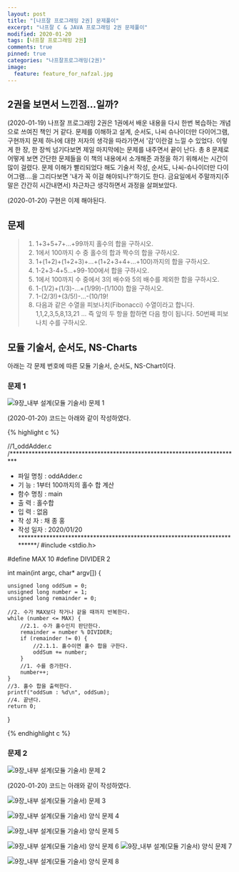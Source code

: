 ```yaml
---
layout: post
title: "[나프잘 프로그래밍 2권] 문제풀이"
excerpt: "나프잘 C & JAVA 프로그래밍 2권 문제풀이"
modified: 2020-01-20
tags: [나프잘 프로그래밍 2권]
comments: true
pinned: true
categories: "나프잘프로그래밍(2권)"
image:
  feature: feature_for_nafzal.jpg
---
```


## 2권을 보면서 느낀점...일까?

(2020-01-19)
나프잘 프로그래밍 2권은 1권에서 배운 내용을 다시 한번 복습하는 개념으로 쓰여진 책인 거 같다. 문제를 이해하고 설계, 순서도, 나씨 슈나이더만 다이어그램, 구현까지 문제 하나에 대한 저자의 생각을 따라가면서 '감'이란걸 느낄 수 있었다. 이렇게 한 장, 한 장씩 넘기다보면 제일 마지막에는 문제를 내주면서 끝이 난다. 총 8 문제로 어떻게 보면 간단한 문제들을 이 책의 내용에서 소개해준 과정을 하기 위해서는 시간이 많이 걸렸다. 문제 이해가 빨리되었다 해도 기술서 작성, 순서도, 나씨-슈나이더만 다이어그램....을 그리다보면 '내가 꼭 이걸 해야되나?'하기도 한다. 금요일에서 주말까지(주말은 간간히 시간내면서) 차근차근 생각하면서 과정을 살펴보았다. 

(2020-01-20)
구현은 이제 해야된다.

## 문제
>1. 1+3+5+7+...+99까지 홀수의 합을 구하시오.
>2. 1에서 100까지 수 중 홀수의 합과 짝수의 합을 구하시오.
>3. 1+(1+2)+(1+2+3)+...+(1+2+3+4+...+100)까지의 합을 구하시오.
>4. 1-2+3-4+5...+99-100에서 합을 구하시오.
>5. 1에서 100까지 수 중에서 3의 배수와 5의 배수를 제외한 합을 구하시오.
>6. 1-(1/2)+(1/3)-...+(1/99)-(1/100) 합을 구하시오.
>7. 1-(2/3!)+(3/5!)-...-(10/19!
>8. 다음과 같은 수열을 피보나치(Fibonacci) 수열이라고 합니다.
>   1,1,2,3,5,8,13,21 ...
>   즉 앞의 두 항을 합하면 다음 항이 됩니다. 50번째 피보나치 수를 구하시오.

## 모듈 기술서, 순서도, NS-Charts

아래는 각 문제 번호에 따른 모듈 기술서, 순서도, NS-Chart이다.

### 문제 1

![9장_내부 설계(모듈 기술서) 문제 1](https://user-images.githubusercontent.com/25213941/72692518-cd4cea00-3b6f-11ea-8866-8eb0a8a40cb7.png)

(2020-01-20)
코드는 아래와 같이 작성하였다.

{% highlight c %}

//1_oddAdder.c
/**************************************************************************
 * 파일   명칭 : oddAdder.c
 * 기       능 : 1부터 100까지의 홀수 합 계산
 * 함수   명칭 : main
 * 출       력 : 홀수합
 * 입       력 : 없음
 * 작   성  자 : 채 종 홍
 * 작성   일자 : 2020/01/20
**************************************************************************/
#include <stdio.h>

#define MAX 10
#define DIVIDER 2

int main(int argc, char* argv[]) {

	unsigned long oddSum = 0;
	unsigned long number = 1;
	unsigned long remainder = 0;

	//2. 수가 MAX보다 작거나 같을 때까지 반복한다.
	while (number <= MAX) {
		//2.1. 수가 홀수인지 판단한다.
		remainder = number % DIVIDER;
		if (remainder != 0) {
			//2.1.1. 홀수이면 홀수 합을 구한다.
			oddSum += number;
		}
		//1. 수를 증가한다.
		number++;
	}
	//3. 홀수 합을 출력한다.
	printf("oddSum : %d\n", oddSum);
	//4. 끝낸다.
	return 0;
}

{% endhighlight c %}

### 문제 2

![9장_내부 설계(모듈 기술서) 문제 2](https://user-images.githubusercontent.com/25213941/72692544-d938ac00-3b6f-11ea-9140-a72c5a1a5d4e.png)

(2020-01-20)
코드는 아래와 같이 작성하였다.



![9장_내부 설계(모듈 기술서) 문제 3](https://user-images.githubusercontent.com/25213941/72692564-f66d7a80-3b6f-11ea-9721-c3af1f2c0342.png)

![9장_내부 설계(모듈 기술서) 양식 문제 4](https://user-images.githubusercontent.com/25213941/72692575-01c0a600-3b70-11ea-8d32-022d0c6a8576.png)

![9장_내부 설계(모듈 기술서) 양식 문제 5](https://user-images.githubusercontent.com/25213941/72692576-01c0a600-3b70-11ea-9c42-603e48241ad8.png)

![9장_내부 설계(모듈 기술서) 양식 문제 6](https://user-images.githubusercontent.com/25213941/72692593-1309b280-3b70-11ea-9080-624d99169201.png)
![9장_내부 설계(모듈 기술서) 양식 문제 7](https://user-images.githubusercontent.com/25213941/72692594-13a24900-3b70-11ea-9b53-26b689e92426.png)

![9장_내부 설계(모듈 기술서) 양식 문제 8](https://user-images.githubusercontent.com/25213941/72692592-1309b280-3b70-11ea-9ee1-b641f63f1285.png)

